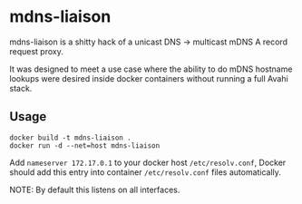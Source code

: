 # mdns-liaison

mdns-liaison is a shitty hack of a unicast DNS -> multicast mDNS A record request proxy.

It was designed to meet a use case where the ability to do mDNS hostname 
lookups were desired inside docker containers without running a full Avahi stack.

## Usage

```
docker build -t mdns-liaison .
docker run -d --net=host mdns-liaison
```

Add `nameserver 172.17.0.1` to your docker host `/etc/resolv.conf`, Docker
should add this entry into container `/etc/resolv.conf` files automatically.

NOTE: By default this listens on all interfaces.
